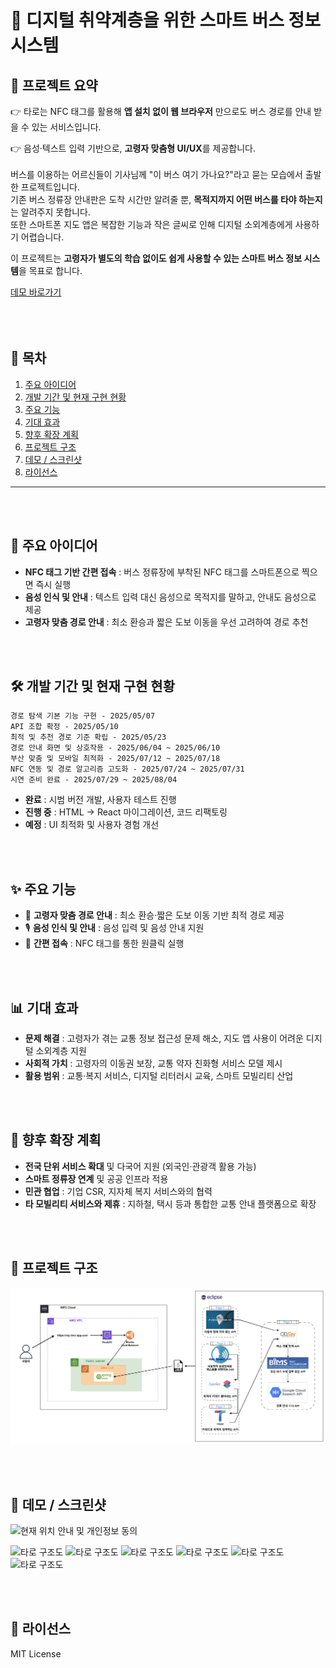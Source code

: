# 👵 디지털 취약계층을 위한 스마트 버스 정보 시스템

## 📰 프로젝트 요약

👉 타로는 NFC 태그를 활용해 **앱 설치 없이 웹 브라우저** 만으로도 버스 경로를 안내 받을 수 있는 서비스입니다.

👉 음성·텍스트 입력 기반으로, **고령자 맞춤형 UI/UX**를 제공합니다.
<br><br>
버스를 이용하는 어르신들이 기사님께 "이 버스 여기 가나요?"라고 묻는 모습에서 출발한 프로젝트입니다.  
기존 버스 정류장 안내판은 도착 시간만 알려줄 뿐, **목적지까지 어떤 버스를 타야 하는지**는 알려주지 못합니다.  
또한 스마트폰 지도 앱은 복잡한 기능과 작은 글씨로 인해 디지털 소외계층에게 사용하기 어렵습니다.  

이 프로젝트는 **고령자가 별도의 학습 없이도 쉽게 사용할 수 있는 스마트 버스 정보 시스템**을 목표로 합니다.  

[데모 바로가기](#-데모--스크린샷)
<br><br>
<br><br>



## 📑 목차
1. [주요 아이디어](#-주요-아이디어)
2. [개발 기간 및 현재 구현 현황](#-개발-기간-및-현재-구현-현황)
3. [주요 기능](#-주요-기능)
4. [기대 효과](#-기대-효과)
5. [향후 확장 계획](#-향후-확장-계획)
6. [프로젝트 구조](#-프로젝트-구조)
7. [데모 / 스크린샷](#-데모--스크린샷)
8. [라이선스](#-라이선스)



---
<br><br>
## 🚀 주요 아이디어
- **NFC 태그 기반 간편 접속** : 버스 정류장에 부착된 NFC 태그를 스마트폰으로 찍으면 즉시 실행  
- **음성 인식 및 안내** : 텍스트 입력 대신 음성으로 목적지를 말하고, 안내도 음성으로 제공  
- **고령자 맞춤 경로 안내** : 최소 환승과 짧은 도보 이동을 우선 고려하여 경로 추천  

<br><br>


## 🛠 개발 기간 및 현재 구현 현황
    
    경로 탐색 기본 기능 구현 - 2025/05/07  
    API 조합 확정 - 2025/05/10  
    최적 및 추천 경로 기준 확립 - 2025/05/23  
    경로 안내 화면 및 상호작용 - 2025/06/04 ~ 2025/06/10  
    부산 맞춤 및 모바일 최적화 - 2025/07/12 ~ 2025/07/18  
    NFC 연동 및 경로 알고리즘 고도화 - 2025/07/24 ~ 2025/07/31  
    시연 준비 완료 - 2025/07/29 ~ 2025/08/04  

- **완료** : 시범 버전 개발, 사용자 테스트 진행  
- **진행 중** : HTML → React 마이그레이션, 코드 리팩토링  
- **예정** : UI 최적화 및 사용자 경험 개선

<br><br>


## ✨ 주요 기능
- 🚌 **고령자 맞춤 경로 안내** : 최소 환승·짧은 도보 이동 기반 최적 경로 제공  
- 🎙️ **음성 인식 및 안내** : 음성 입력 및 음성 안내 지원  
- 📱 **간편 접속** : NFC 태그를 통한 원클릭 실행  

<br><br>


## 📊 기대 효과
- **문제 해결** : 고령자가 겪는 교통 정보 접근성 문제 해소, 지도 앱 사용이 어려운 디지털 소외계층 지원  
- **사회적 가치** : 고령자의 이동권 보장, 교통 약자 친화형 서비스 모델 제시  
- **활용 범위** : 교통·복지 서비스, 디지털 리터러시 교육, 스마트 모빌리티 산업  

<br><br>


## 🔮 향후 확장 계획
- **전국 단위 서비스 확대** 및 다국어 지원 (외국인·관광객 활용 가능)  
- **스마트 정류장 연계** 및 공공 인프라 적용  
- **민관 협업** : 기업 CSR, 지자체 복지 서비스와의 협력  
- **타 모빌리티 서비스와 제휴** : 지하철, 택시 등과 통합한 교통 안내 플랫폼으로 확장  

<br><br>


## 📂 프로젝트 구조
![타로 구조도](https://github.com/rhyhyr/taro/blob/main/image/프로젝트%20구조도.png)

<br><br>


## 📸 데모 / 스크린샷
![현재 위치 안내 및 개인정보 동의](https://github.com/rhyhyr/taro/blob/main/image/1.%20현재%20위치%20안내%20및%20개인정보%20동의.png)


![타로 구조도](https://github.com/rhyhyr/taro/blob/main/image/2.%20도착지%20입력.png)
![타로 구조도](https://github.com/rhyhyr/taro/blob/main/image/프로젝트-구조도.png)
![타로 구조도](https://github.com/rhyhyr/taro/blob/main/image/프로젝트-구조도.png)
![타로 구조도](https://github.com/rhyhyr/taro/blob/main/image/프로젝트-구조도.png)
![타로 구조도](https://github.com/rhyhyr/taro/blob/main/image/프로젝트-구조도.png)
![타로 구조도](https://github.com/rhyhyr/taro/blob/main/image/프로젝트-구조도.png)

<br><br>


## 📜 라이선스
MIT License
